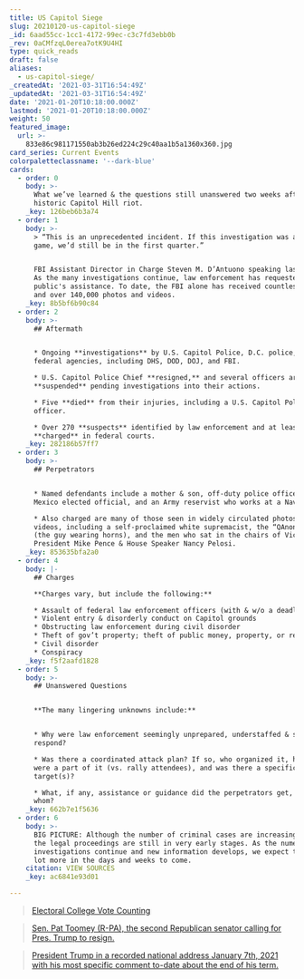 ```yaml
---
title: US Capitol Siege
slug: 20210120-us-capitol-siege
_id: 6aad55cc-1cc1-4172-99ec-c3c7fd3ebb0b
_rev: 0aCMfzqL0erea7otK9U4HI
type: quick_reads
draft: false
aliases:
  - us-capitol-siege/
_createdAt: '2021-03-31T16:54:49Z'
_updatedAt: '2021-03-31T16:54:49Z'
date: '2021-01-20T10:18:00.000Z'
lastmod: '2021-01-20T10:18:00.000Z'
weight: 50
featured_image:
  url: >-
    833e86c981171550ab3b26ed224c29c40aa1b5a1360x360.jpg
card_series: Current Events
colorpaletteclassname: '--dark-blue'
cards:
  - order: 0
    body: >-
      What we’ve learned & the questions still unanswered two weeks after the
      historic Capitol Hill riot.
    _key: 126beb6b3a74
  - order: 1
    body: >-
      > “This is an unprecedented incident. If this investigation was a football
      game, we’d still be in the first quarter.”


      FBI Assistant Director in Charge Steven M. D’Antuono speaking last week.
      As the many investigations continue, law enforcement has requested the
      public's assistance. To date, the FBI alone has received countless tips
      and over 140,000 photos and videos.
    _key: 8b5bf6b90c84
  - order: 2
    body: >-
      ## Aftermath


      * Ongoing **investigations** by U.S. Capitol Police, D.C. police, &
      federal agencies, including DHS, DOD, DOJ, and FBI.

      * U.S. Capitol Police Chief **resigned,** and several officers are
      **suspended** pending investigations into their actions.

      * Five **died** from their injuries, including a U.S. Capitol Police
      officer.

      * Over 270 **suspects** identified by law enforcement and at least 125
      **charged** in federal courts.
    _key: 282186b57ff7
  - order: 3
    body: >-
      ## Perpetrators


      * Named defendants include a mother & son, off-duty police officers, a New
      Mexico elected official, and an Army reservist who works at a Navy base.

      * Also charged are many of those seen in widely circulated photos &
      videos, including a self-proclaimed white supremacist, the “QAnon Shaman”
      (the guy wearing horns), and the men who sat in the chairs of Vice
      President Mike Pence & House Speaker Nancy Pelosi.
    _key: 853635bfa2a0
  - order: 4
    body: |-
      ## Charges

      **Charges vary, but include the following:**

      * Assault of federal law enforcement officers (with & w/o a deadly weapon)
      * Violent entry & disorderly conduct on Capitol grounds
      * Obstructing law enforcement during civil disorder
      * Theft of gov’t property; theft of public money, property, or records
      * Civil disorder
      * Conspiracy
    _key: f5f2aafd1828
  - order: 5
    body: >-
      ## Unanswered Questions


      **The many lingering unknowns include:**


      * Why were law enforcement seemingly unprepared, understaffed & slow to
      respond?

      * Was there a coordinated attack plan? If so, who organized it, how many
      were a part of it (vs. rally attendees), and was there a specific goal or
      target(s)?

      * What, if any, assistance or guidance did the perpetrators get, and from
      whom?
    _key: 662b7e1f5636
  - order: 6
    body: >-
      BIG PICTURE: Although the number of criminal cases are increasing daily,
      the legal proceedings are still in very early stages. As the numerous
      investigations continue and new information develops, we expect to learn a
      lot more in the days and weeks to come.
    citation: VIEW SOURCES
    _key: ac6841e93d01

---
```

> [Electoral College Vote Counting](https://smarthernews.com/electoral-college-vote-counting/)







> [Sen. Pat Toomey (R-PA), the second Republican senator calling for Pres. Trump to resign.](https://smarthernews.com/article/gop-calling-trump-removal-resign/)





> [President Trump in a recorded national address January 7th, 2021 with his most specific comment to-date about the end of his term.](https://smarthernews.com/article/president-trump-in-a-record-national-address-january-7th-2021-with-his-most-specific-comment-to-date-about-the-end-of-his-term/)